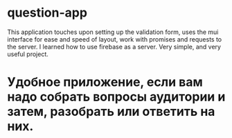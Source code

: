 # question-app
This application touches upon setting up the validation form, uses the mui interface for ease and speed of layout, work with promises and requests to the server. I learned how to use firebase as a server. Very simple, and very useful project.

# Удобное приложение, если вам надо собрать вопросы аудитории и затем, разобрать или ответить на них.
